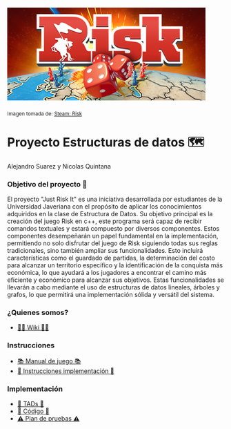 ![Banner](Images/header.jpg)

<sub> Imagen tomada de: [Steam: Risk](https://store.steampowered.com/app/1128810/RISK_Global_Domination/?l=latam) </sub>

# Proyecto Estructuras de datos 🗺️
Alejandro Suarez y Nicolas Quintana

### Objetivo del proyecto 🎯
El proyecto "Just Risk It" es una iniciativa desarrollada por estudiantes de la Universidad Javeriana con el propósito de aplicar los conocimientos adquiridos en la clase de Estructura de Datos. Su objetivo principal es la creación del juego Risk en c++, este programa será capaz de recibir comandos textuales y estará compuesto por diversos componentes. Estos componentes desempeñarán un papel fundamental en la implementación, permitiendo no solo disfrutar del juego de Risk siguiendo todas sus reglas tradicionales, sino también ampliar sus funcionalidades. Esto incluirá características como el guardado de partidas, la determinación del costo para alcanzar un territorio específico y la identificación de la conquista más económica, lo que ayudará a los jugadores a encontrar el camino más eficiente y económico para alcanzar sus objetivos. Estas funcionalidades se llevarán a cabo mediante el uso de estructuras de datos lineales, árboles y grafos, lo que permitirá una implementación sólida y versátil del sistema.

### ¿Quienes somos?
- [🪪🍻 Wiki 🍻🪪](https://github.com/suaracost/Just-Risk-It/wiki)

### Instrucciones
-  [📚 Manual de juego 📚](Documentos/manual.md)
-  [📑 Instrucciones implementación 📑](Documentos/instrucciones.md)

### Implementación
-  [📖 TADs 📖](Documentos/TADs.md)
-  [🤖 Código 🤖](Codigo)
-  [⚠️ Plan de pruebas ⚠️](Documentos/planPruebas.md)